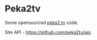 # Peka2tv

Some opensourced [peka2.tv](https://peka2.tv/) code.

Site API - https://github.com/peka2tv/api.